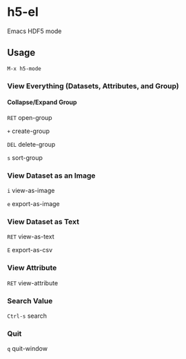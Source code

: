 # h5-el
Emacs HDF5 mode

## Usage
```
M-x h5-mode
```
### View Everything (Datasets, Attributes, and Group)
#### Collapse/Expand Group
`RET` open-group

`+` create-group

`DEL` delete-group

`s` sort-group


### View Dataset as an Image
`i` view-as-image

`e` export-as-image

### View Dataset as Text
`RET` view-as-text

`E` export-as-csv

### View Attribute
`RET` view-attribute

### Search Value
`Ctrl-s` search

### Quit
`q` quit-window


